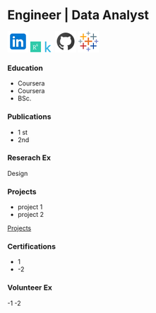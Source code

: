 # Engineer |  Data Analyst

[![Logo](/assets/icons/in48.png)](https://www.linkedin.com/in/mustahsin-farhan-chowdhury/)    [![Logo](/assets/icons/rgg24.png)](https://www.researchgate.net/profile/Md-Mustahsin-Chowdhury)    [![Logo](/assets/icons/kg24.png)](https://www.kaggle.com/mustahsinfarhan)    [![Logo](/assets/icons/gh48.png)](https://github.com/mustahsin1)    [![Logo](/assets/icons/tb48.png)](https://public.tableau.com/app/profile/mustahsin.farhan/vizzes)

### Education
- Coursera
- Coursera
- BSc.


### Publications
- 1 st
- 2nd

### Reserach Ex
Design

### Projects
- project 1
- project 2

[Projects](/navigation/projects/project_page.md)

### Certifications
- 1
- -2

### Volunteer Ex
-1
-2

